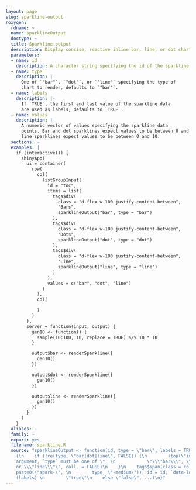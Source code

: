 ```yaml
---
layout: page
slug: sparkline-output
roxygen:
  rdname: ~
  name: sparklineOutput
  doctype: ~
  title: Sparkline output
  description: Display concise, reactive inline bar, line, or dot charts.
  parameters:
  - name: id
    description: A character string specifying the id of the sparkline output.
  - name: type
    description: |-
      One of `"bar"`, `"dot"`, or `"line"` specifying the type of
      chart to render, defaults to `"bar"`.
  - name: labels
    description: |-
      If `TRUE`, the first and last value of the sparkline data
      are used as labels, defaults to `TRUE`.
  - name: values
    description: |-
      A numeric vector of values specifying the sparkline data
      points. Bar and dot sparklines expect values to be between 0 and 100 and
      line sparklines expect values to be between 0 and 10.
  sections: ~
  examples: |
    if (interactive()) {
      shinyApp(
        ui = container(
          row(
            col(
              listGroupInput(
                id = "toc",
                items = list(
                  tags$div(
                    class = "d-flex w-100 justify-content-between",
                    "Bars",
                    sparklineOutput("bar", type = "bar")
                  ),
                  tags$div(
                    class = "d-flex w-100 justify-content-between",
                    "Dots",
                    sparklineOutput("dot", type = "dot")
                  ),
                  tags$div(
                    class = "d-flex w-100 justify-content-between",
                    "Line",
                    sparklineOutput("line", type = "line")
                  )
                ),
                values = c("bar", "dot", "line")
              )
            ),
            col(

            )
          )
        ),
        server = function(input, output) {
          gen10 <- function() {
            sample(10:100, 10, replace = TRUE) %/% 10 * 10
          }

          output$bar <- renderSparkline({
            gen10()
          })

          output$dot <- renderSparkline({
            gen10()
          })

          output$line <- renderSparkline({
            gen10()
          })
        }
      )
    }
  aliases: ~
  family: ~
  export: yes
  filename: sparkline.R
  source: "sparklineOutput <- function(id, type = \"bar\", labels = TRUE, \n    ...)
    {\n    if (!re(type, \"bar|dot|line\", FALSE)) {\n        stop(\"invalid `sparklineOutput`
    argument, `type` must be one of \", \n            \"\\\"bar\\\", \\\"dot\\\",
    or \\\"line\\\"\", call. = FALSE)\n    }\n    tags$span(class = collate(\"dull-sparkline-output\",
    paste0(\"spark-\", \n        type, \"-medium\")), id = id, `data-labels` = if
    (labels) \n        \"true\"\n    else \"false\", ...)\n}"
---
```

